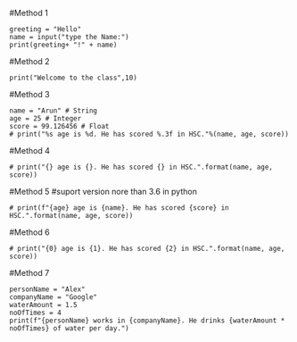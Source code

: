 #Method 1

```
greeting = "Hello"
name = input("type the Name:")
print(greeting+ "!" + name)
```

#Method 2

```
print("Welcome to the class",10)
```

#Method 3

```
name = "Arun" # String
age = 25 # Integer
score = 99.126456 # Float
# print("%s age is %d. He has scored %.3f in HSC."%(name, age, score))
```

#Method 4

```
# print("{} age is {}. He has scored {} in HSC.".format(name, age, score))
```

#Method 5 #suport version nore than 3.6 in python

```
# print(f"{age} age is {name}. He has scored {score} in HSC.".format(name, age, score))
```

#Method 6

```
# print("{0} age is {1}. He has scored {2} in HSC.".format(name, age, score))
```

#Method 7

```
personName = "Alex"
companyName = "Google"
waterAmount = 1.5
noOfTimes = 4
print(f"{personName} works in {companyName}. He drinks {waterAmount * noOfTimes} of water per day.")
```
